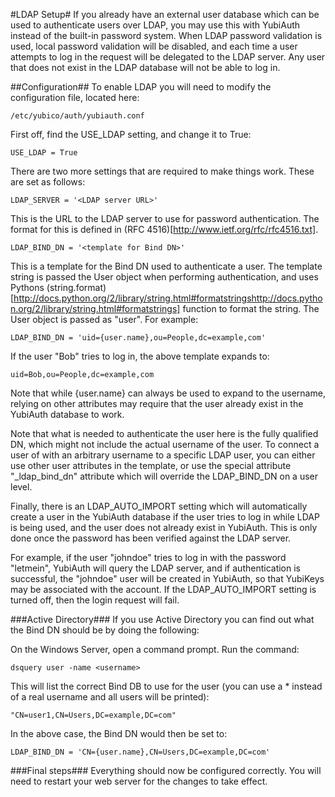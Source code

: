 #LDAP Setup#
If you already have an external user database which can be used to authenticate
users over LDAP, you may use this with YubiAuth instead of the built-in
password system. When LDAP password validation is used, local password
validation will be disabled, and each time a user attempts to log in the
request will be delegated to the LDAP server. Any user that does not exist in
the LDAP database will not be able to log in. 

##Configuration##
To enable LDAP you will need to modify the configuration file, located here:

	/etc/yubico/auth/yubiauth.conf

First off, find the USE_LDAP setting, and change it to True:

	USE_LDAP = True

There are two more settings that are required to make things work. These are
set as follows:

	LDAP_SERVER = '<LDAP server URL>'

This is the URL to the LDAP server to use for password authentication. The
format for this is defined in (RFC 4516)[http://www.ietf.org/rfc/rfc4516.txt].

	LDAP_BIND_DN = '<template for Bind DN>'

This is a template for the Bind DN used to authenticate a user. The template
string is passed the User object when performing authentication, and uses
Pythons (string.format)[http://docs.python.org/2/library/string.html#formatstringshttp://docs.python.org/2/library/string.html#formatstrings]
function to format the string. The User object is passed as "user".
For example:

	LDAP_BIND_DN = 'uid={user.name},ou=People,dc=example,com'

If the user "Bob" tries to log in, the above template expands to:

	uid=Bob,ou=People,dc=example,com

Note that while {user.name} can always be used to expand to the username,
relying on other attributes may require that the user already exist in the
YubiAuth database to work.

Note that what is needed to authenticate the user here is the fully qualified
DN, which might not include the actual username of the user. To connect a user
of with an arbitrary username to a specific LDAP user, you can either use other
user attributes in the template, or use the special attribute "_ldap_bind_dn"
attribute which will override the LDAP_BIND_DN on a user level.

Finally, there is an LDAP_AUTO_IMPORT setting which will automatically create
a user in the YubiAuth database if the user tries to log in while LDAP is being
used, and the user does not already exist in YubiAuth. This is only done once
the password has been verified against the LDAP server.

For example, if the user "johndoe" tries to log in with the password "letmein",
YubiAuth will query the LDAP server, and if authentication is successful, the
"johndoe" user will be created in YubiAuth, so that YubiKeys may be associated
with the account. If the LDAP_AUTO_IMPORT setting is turned off, then the login
request will fail.

###Active Directory###
If you use Active Directory you can find out what the Bind DN should be by
doing the following:

On the Windows Server, open a command prompt. Run the command:

	dsquery user -name <username>

This will list the correct Bind DB to use for the user <username> (you can use
a * instead of a real username and all users will be printed):

	"CN=user1,CN=Users,DC=example,DC=com"

In the above case, the Bind DN would then be set to:

	LDAP_BIND_DN = 'CN={user.name},CN=Users,DC=example,DC=com'

###Final steps###
Everything should now be configured correctly. You will need to restart your
web server for the changes to take effect.

